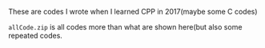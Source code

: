 These are codes I wrote when I learned CPP in 2017(maybe some C codes)


`allCode.zip` is all codes more than what are shown here(but also some repeated codes.
